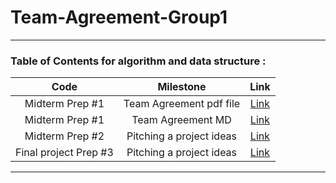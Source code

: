 # Team-Agreement-Group1  

---
### Table of Contents for algorithm and data structure :

| Code  |  Milestone | Link  |
|:-:|:-:|:-:|
|  Midterm Prep #1 | Team Agreement pdf file | [Link](./First_Milestone/Group%20Project%20Team%20Agreement.pdf)  |
|  Midterm Prep #1 | Team Agreement MD | [Link](./First_Milestone/Team_Agreement.md)  |
|  Midterm Prep #2 | Pitching a project ideas | [Link](./First_Milestone/Pitching%20a%20Project%20ideas.pdf)  |
|  Final project Prep #3 | Pitching a project ideas | [Link](./First_Milestone/pitching%20final%20project%20ideas.pdf)  |


---


